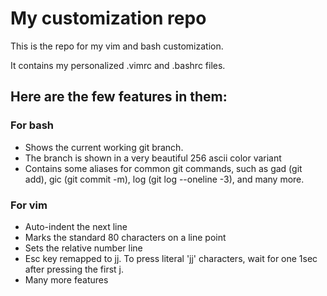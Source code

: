 # My customization repo
This is the repo for my vim and bash customization.

It contains my personalized .vimrc and .bashrc files.

## Here are the few features in them:

### For bash
* Shows the current working git branch.
* The branch is shown in a very beautiful 256 ascii color variant
* Contains some aliases for common git commands, such as gad (git add), gic (git commit -m), log (git log --oneline -3), and many more.

### For vim
* Auto-indent the next line
* Marks the standard 80 characters on a line point
* Sets the relative number line
* Esc key remapped to jj. To press literal 'jj' characters, wait for one 1sec after pressing the first j.
* Many more features
